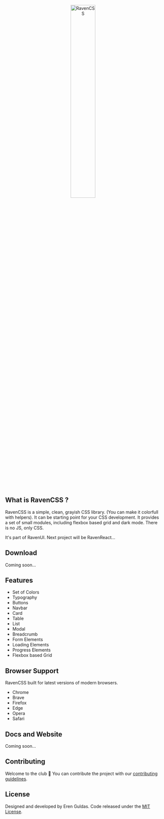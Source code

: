 <a style="text-align:center; display: block;" href="#"><img style="width: 40%; " src="https://res.cloudinary.com/erenesto/image/upload/v1585065670/s6uc1yixyji0y6j7hnv6.jpg" alt="RavenCSS"></a>

## What is RavenCSS ?

RavenCSS is a simple, clean, grayish CSS library. (You can make it colorfull with helpers). It can be starting point for your CSS development. It provides a set of small modules, including flexbox based grid and dark mode. There is no JS, only CSS.

It's part of RavenUI. Next project will be RavenReact...

## Download

Coming soon...

## Features

- Set of Colors
- Typography
- Buttons
- Navbar
- Card
- Table
- List
- Modal
- Breadcrumb
- Form Elements
- Loading Elements
- Progress Elements
- Flexbox based Grid

## Browser Support

RavenCSS built for latest versions of modern browsers.

- Chrome
- Brave
- Firefox
- Edge
- Opera
- Safari

## Docs and Website

Coming soon...

## Contributing

Welcome to the club 🙂
You can contribute the project with our [contributing guidelines](https://github.com/erenesto/raven-css/.github/CONTRIBUTING.md).

## License

Designed and developed by Eren Guldas. Code released under the [MIT License](license).
